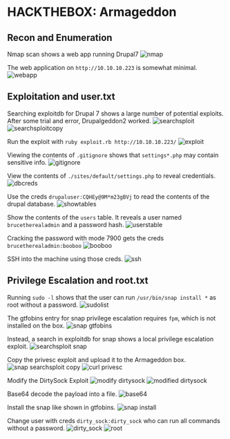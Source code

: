 # HACKTHEBOX: Armageddon

## Recon and Enumeration

Nmap scan shows a web app running Drupal7
![nmap](screenshots/nmap.png)

The web application on `http://10.10.10.223` is somewhat minimal.
![webapp](screenshots/webapp.png)

## Exploitation and user.txt

Searching exploitdb for Drupal 7 shows a large number of potential exploits. After some trial and error, Drupalgeddon2 worked.
![searchsploit](screenshots/searchsploit.png)
![searchsploitcopy](screenshots/searchsploitcopy.png)

Run the exploit with `ruby exploit.rb http://10.10.10.223/`
![exploit](screenshots/exploit.png)

Viewing the contents of `.gitignore` shows that `settings*.php` may contain sensitive info.
![gitignore](screenshots/gitignore.png)

View the contents of `./sites/default/settings.php` to reveal credentials.
![dbcreds](screenshots/dbcreds.png)

Use the creds `drupaluser:CQHEy@9M*m23gBVj` to read the contents of the drupal database.
![showtables](screenshots/showtables.png)

Show the contents of the `users` table. It reveals a user named `brucetherealadmin` and a password hash.
![userstable](screenshots/userstable.png)

Cracking the password with mode 7900 gets the creds `brucetherealadmin:booboo`
![booboo](screenshots/booboo_hashcat.png)

SSH into the machine using those creds.
![ssh](screenshots/ssh.png)

## Privilege Escalation and root.txt
Running `sudo -l` shows that the user can run `/usr/bin/snap install *` as root without a password.
![sudolist](screenshots/sudolist.png)

The gtfobins entry for snap privilege escalation requires `fpm`, which is not installed on the box.
![snap gtfobins](screenshots/snap_gtfobins.png)

Instead, a search in exploitdb for snap shows a local privilege escalation exploit.
![searchsploit snap](screenshots/snap_searchsploit.png)

Copy the privesc exploit and upload it to the Armageddon box.
![snap searchsploit copy](screenshots/snap_searchsploitcopy.png)
![curl privesc](screenshots/curl_privesc.png)

Modify the DirtySock Exploit
![modify dirtysock](screenshots/modify_dirtysock.png)
![modified dirtysock](screenshots/modified_dirtysock.png)

Base64 decode the payload into a file.
![base64](screenshots/base64.png)

Install the snap like shown in gtfobins.
![snap install](screenshots/snap_install.png)

Change user with creds `dirty_sock:dirty_sock` who can run all commands without a password.
![dirty_sock](screenshots/dirty_sock.png)
![root](screenshots/root.png)
